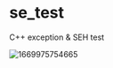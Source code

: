 # se_test
C++ exception &amp; SEH test

![1669975754665](https://user-images.githubusercontent.com/3211537/205268906-6515a57a-09c5-49c4-bbc9-298d6108df9e.jpg)
